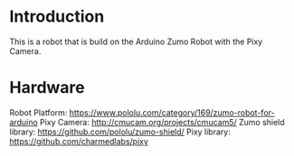 Introduction
===============

This is a robot that is build on the Arduino Zumo Robot with the Pixy Camera. 

Hardware
===========
Robot Platform: https://www.pololu.com/category/169/zumo-robot-for-arduino
Pixy Camera: http://cmucam.org/projects/cmucam5/
Zumo shield library: https://github.com/pololu/zumo-shield/
Pixy library: https://github.com/charmedlabs/pixy
